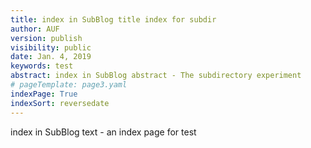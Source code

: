 ```yaml
---
title: index in SubBlog title index for subdir 
author: AUF
version: publish
visibility: public
date: Jan. 4, 2019
keywords: test
abstract: index in SubBlog abstract - The subdirectory experiment
# pageTemplate: page3.yaml
indexPage: True
indexSort: reversedate
---
```


index in SubBlog text - an index page for test 




